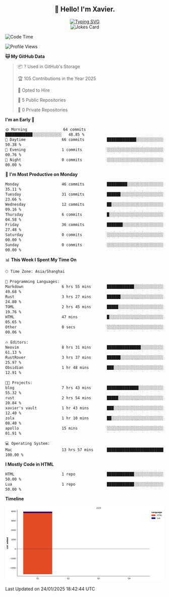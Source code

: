 <h2 align="center">👋 Hello! I'm Xavier.</h2>

<!-- typing svg starts -->
<div align="center">
 <a href="https://git.io/typing-svg"><img src="https://readme-typing-svg.demolab.com?font=Fira+Code&size=16&pause=1000&color=FFFFFFF0&width=435&lines=Fear+is+temporary.+Regret+is+forever." alt="Typing SVG" /></a>
</div>
<!-- typing svg ends -->

<!-- jokes card -->
<div align="center">
 <img src="https://readme-jokes.vercel.app/api?hideBorder" alt="Jokes Card" />
</div>

<!--START_SECTION:waka-->
![Code Time](http://img.shields.io/badge/Code%20Time-217%20hrs%2012%20mins-blue)

![Profile Views](http://img.shields.io/badge/Profile%20Views-18-blue)

**🐱 My GitHub Data** 

> 📦 ? Used in GitHub's Storage 
 > 
> 🏆 105 Contributions in the Year 2025
 > 
> 💼 Opted to Hire
 > 
> 📜 5 Public Repositories 
 > 
> 🔑 0 Private Repositories 
 > 
**I'm an Early 🐤** 

```text
🌞 Morning                64 commits          ████████████░░░░░░░░░░░░░   48.85 % 
🌆 Daytime                66 commits          █████████████░░░░░░░░░░░░   50.38 % 
🌃 Evening                1 commits           ░░░░░░░░░░░░░░░░░░░░░░░░░   00.76 % 
🌙 Night                  0 commits           ░░░░░░░░░░░░░░░░░░░░░░░░░   00.00 % 
```
📅 **I'm Most Productive on Monday** 

```text
Monday                   46 commits          █████████░░░░░░░░░░░░░░░░   35.11 % 
Tuesday                  31 commits          ██████░░░░░░░░░░░░░░░░░░░   23.66 % 
Wednesday                12 commits          ██░░░░░░░░░░░░░░░░░░░░░░░   09.16 % 
Thursday                 6 commits           █░░░░░░░░░░░░░░░░░░░░░░░░   04.58 % 
Friday                   36 commits          ███████░░░░░░░░░░░░░░░░░░   27.48 % 
Saturday                 0 commits           ░░░░░░░░░░░░░░░░░░░░░░░░░   00.00 % 
Sunday                   0 commits           ░░░░░░░░░░░░░░░░░░░░░░░░░   00.00 % 
```


📊 **This Week I Spent My Time On** 

```text
🕑︎ Time Zone: Asia/Shanghai

💬 Programming Languages: 
Markdown                 6 hrs 55 mins       ████████████░░░░░░░░░░░░░   49.68 % 
Rust                     3 hrs 27 mins       ██████░░░░░░░░░░░░░░░░░░░   24.80 % 
TOML                     2 hrs 45 mins       █████░░░░░░░░░░░░░░░░░░░░   19.76 % 
HTML                     47 mins             █░░░░░░░░░░░░░░░░░░░░░░░░   05.65 % 
Other                    0 secs              ░░░░░░░░░░░░░░░░░░░░░░░░░   00.06 % 

🔥 Editors: 
Neovim                   8 hrs 31 mins       ███████████████░░░░░░░░░░   61.13 % 
RustRover                3 hrs 37 mins       ██████░░░░░░░░░░░░░░░░░░░   25.97 % 
Obsidian                 1 hr 48 mins        ███░░░░░░░░░░░░░░░░░░░░░░   12.91 % 

🐱‍💻 Projects: 
blog                     7 hrs 43 mins       ██████████████░░░░░░░░░░░   55.32 % 
rust                     2 hrs 54 mins       █████░░░░░░░░░░░░░░░░░░░░   20.84 % 
xavier's vault           1 hr 43 mins        ███░░░░░░░░░░░░░░░░░░░░░░   12.40 % 
zola                     1 hr 10 mins        ██░░░░░░░░░░░░░░░░░░░░░░░   08.40 % 
apollo                   15 mins             ░░░░░░░░░░░░░░░░░░░░░░░░░   01.91 % 

💻 Operating System: 
Mac                      13 hrs 57 mins      █████████████████████████   100.00 % 
```

**I Mostly Code in HTML** 

```text
HTML                     1 repo              ████████████░░░░░░░░░░░░░   50.00 % 
Lua                      1 repo              ████████████░░░░░░░░░░░░░   50.00 % 
```



**Timeline**

![Lines of Code chart](https://raw.githubusercontent.com/xavier2code/xavier2code/main/assets/bar_graph.png)


 Last Updated on 24/01/2025 18:42:44 UTC
<!--END_SECTION:waka-->
